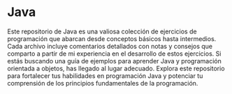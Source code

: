 # Java
Este repositorio de Java es una valiosa colección de ejercicios de programación que abarcan desde conceptos básicos hasta intermedios. Cada archivo incluye comentarios detallados con notas y consejos que comparto a partir de mi experiencia en el desarrollo de estos ejercicios. Si estás buscando una guía de ejemplos para aprender Java y programación orientada a objetos, has llegado al lugar adecuado. Explora este repositorio para fortalecer tus habilidades en programación Java y potenciar tu comprensión de los principios fundamentales de la programación.
